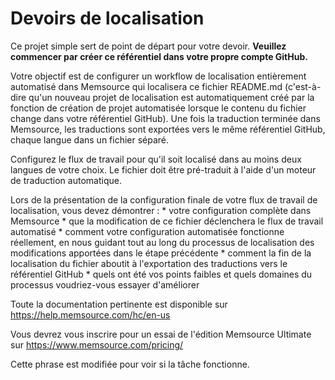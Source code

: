 # Devoirs de localisation
Ce projet simple sert de point de départ pour votre devoir. **Veuillez commencer par créer ce référentiel dans votre propre compte GitHub.**

Votre objectif est de configurer un workflow de localisation entièrement automatisé dans Memsource qui localisera ce fichier README.md (c'est-à-dire qu'un nouveau projet de localisation est automatiquement créé par la fonction de création de projet automatisée lorsque le contenu du fichier change dans votre référentiel GitHub). Une fois la traduction terminée dans Memsource, les traductions sont exportées vers le même référentiel GitHub, chaque langue dans un fichier séparé.

Configurez le flux de travail pour qu'il soit localisé dans au moins deux langues de votre choix. Le fichier doit être pré-traduit à l'aide d'un moteur de traduction automatique.

Lors de la présentation de la configuration finale de votre flux de travail de localisation, vous devez démontrer : * votre configuration complète dans Memsource * que la modification de ce fichier déclenchera le flux de travail automatisé * comment votre configuration automatisée fonctionne réellement, en nous guidant tout au long du processus de localisation des modifications apportées dans le étape précédente * comment la fin de la localisation du fichier aboutit à l'exportation des traductions vers le référentiel GitHub * quels ont été vos points faibles et quels domaines du processus voudriez-vous essayer d'améliorer

Toute la documentation pertinente est disponible sur https://help.memsource.com/hc/en-us

Vous devrez vous inscrire pour un essai de l'édition Memsource Ultimate sur https://www.memsource.com/pricing/

Cette phrase est modifiée pour voir si la tâche fonctionne.

